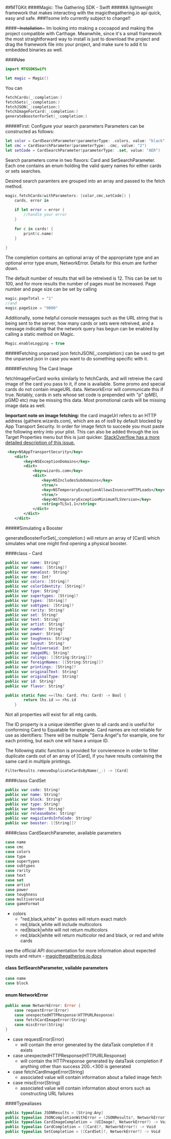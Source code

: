 ##MTGKit
####Magic: The Gathering SDK - Swift
#####A lightweight framework that makes interacting with the magicthegathering.io api quick, easy and safe. 
###!!some info currently subject to change!!

####~~~~~Installation~~~~~
Im looking into making a cocoapod and making the project compatible with Carthage. Meanwhile, since it's a small framework the most straightforward way to install is just to download the project and drag the framework file into your project, and make sure to add it to embedded binaries as well. 


####~~~~Use~~~~

````swift
import MTGSDKSwift

let magic = Magic()
````
You can 

````swift
fetchCards(_:completion:)
fetchSets(_:completion:)
fetchJSON(_:completion:)
fetchImageForCard(_:completion:)
generateBoosterForSet(_:completion:)
````
#####First: Configure your search parameters
Parameters can be constructed as follows:

````swift
let color = CardSearchParameter(parameterType: .colors, value: "black")
let cmc = CardSearchParameter(parameterType: .cmc, value: "2")
let setCode = CardSearchParameter(parameterType: .set, value: "AER")
````

Search parameters come in two flavors: Card and SetSearchParameter. Each one contains an enum holding the valid query names for either cards or sets searches.

Desired search paramters are grouped into an array and passed to the fetch method.

````swift
magic.fetchCards(withParameters: [color,cmc,setCode]) {
	cards, error in
	
	if let error = error {
		//handle your error
	}
	
	for c in cards! {
		print(c.name)
	}
	
}
````


The completion contains an optional array of the appropriate type and an optional error type enum, NetworkError. Details for this enum are further down.

The default number of results that will be retreived is 12. This can be set to 100, and for more results the number of pages must be increased. Page number and page size can be set by calling

````swift
magic.pageTotal = "1"
//and
magic.pageSize = "9000"
````
Additionally, some helpful console messages such as the URL string that is being sent to the server, how many cards or sets were retreived, and a message indicating that the network query has begun can be enabled by calling a static method on Magic.

````swift
Magic.enableLogging = true
````
#####Fetching unparsed json
fetchJSON(_:completion:) can be used to get the unparsed json in case you want to do something specific with it.

#####Fetching The Card Image

fetchImageForCard works similarly to fetchCards, and will retreive the card image of the card you pass to it, if one is available. Some promo and special cards do not contain imageURL data. NetworkError will communicate this if true. Notably, cards in sets whose set code is prepended with "p" (pMEI, pGMD etc) may be missing this data. Most promotional cards will be missing image data as well.

__Important note on image fetching:__ the card imageUrl refers to an HTTP address (gathere.wizards.com), which are as of ios9 by default blocked by App Transport Security. In order for image fetch to succede you must paste the following entry into your plist. This can also be added through the ios Target Properties menu but this is just quicker. [StackOverflow has a more detailed description of this issue.](http://stackoverflow.com/questions/31254725/transport-security-has-blocked-a-cleartext-http)

````xml
 <key>NSAppTransportSecurity</key>
    <dict>
        <key>NSExceptionDomains</key>
        <dict>
            <key>wizards.com</key>
            <dict>
                <key>NSIncludesSubdomains</key>
                <true/>
                <key>NSTemporaryExceptionAllowsInsecureHTTPLoads</key>
                <true/>
                <key>NSTemporaryExceptionMinimumTLSVersion</key>
                <string>TLSv1.1</string>
            </dict>
        </dict>
    </dict>
````

#####Simulating a Booster

generateBoosterForSet(_:completion:) will return an array of [Card] which simulates what one might find opening a physical booster.


####class - Card
````swift
public var name: String?
public var names: [String]?
public var manaCost: String?
public var cmc: Int?
public var colors: [String]?
public var colorIdentity: [String]?
public var type: String?
public var supertypes: [String]?
public var types: [String]?
public var subtypes: [String]?
public var rarity: String?
public var set: String?
public var text: String?
public var artist: String?
public var number: String?
public var power: String?
public var toughness: String?
public var layout: String?
public var multiverseid: Int?
public var imageURL: String?
public var rulings: [[String:String]]?
public var foreignNames: [[String:String]]?
public var printings: [String]?
public var originalText: String?
public var originalType: String?
public var id: String?
public var flavor: String?

public static func ==(lhs: Card, rhs: Card) -> Bool {
        return lhs.id == rhs.id 
    }
````
Not all properties will exist for all mtg cards.

The ID property is a unique identifier given to all cards and is useful for conforming Card to Equatable for example. Card names are not reliable for use as identifiers: There will be multiple "Serra Angel"s for example, one for each printing, but each one will have a unique ID.

The following static function is provided for convienence in order to filter duplicate cards out of an array of [Card], if you have results containing the same card in multiple printings. 

````swift
FilterResults.removeDuplicateCardsByName(_:) -> [Card]
````

####class CardSet
````swift
public var code: String?
public var name: String?
public var block: String?
public var type: String?
public var border: String?
public var releaseDate: String?
public var magicCardsInfoCode: String?
public var booster: [[String]]?
````
####class CardSearchParameter, available parameters

````swift
case name
case cmc
case colors
case type
case supertypes
case subtypes
case rarity
case text
case set
case artist
case power
case toughness
case multiverseid
case gameFormat
````

* colors
	* "red,black,white" in quotes will return exact match
	* red,black,white will include multicolors
	* red|black|white will not return multicolors
	* red,black|white will return multicolor red and black, or red and white cards

see the official API documentation for more information about expected inputs and return - 
[magicthegathering.io docs](http://docs.magicthegathering.io/#overview)

#### class SetSearchParameter, vailable parameters
````swift
case name
case block
````

#### enum NetworkError

````swift
public enum NetworkError: Error {
    case requestError(Error)
    case unexpectedHTTPResponse(HTTPURLResponse)
    case fetchCardImageError(String)
    case miscError(String)
}
````
* case requestError(Error) 
	*  will contain the error generated by the dataTask completion if it exists
* case unexpectedHTTPResponse(HTTPURLResponse) 
	* will contain the HTTPresponse generated by dataTask completion if anything other than success 200..<300 is generated
* case fetchCardImageError(String)
	*  associated value will contain information about a failed image fetch
* case miscError(String) 
	*  associated value will contain information about errors such as constructing URL failures

####Typealiases
````swift
public typealias JSONResults = [String:Any]
public typealias JSONCompletionWithError = (JSONResults?, NetworkError?) -> Void
public typealias CardImageCompletion = (UIImage?, NetworkError?) -> Void
public typealias CardCompletion = ([Card]?, NetworkError?) -> Void
public typealias SetCompletion = ([CardSet]?, NetworkError?) -> Void
